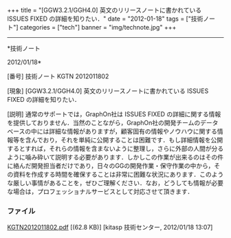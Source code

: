 ﻿+++
title = "[GGW3.2.1/GGH4.0] 英文のリリースノートに書かれている ISSUES FIXED の詳細を知りたい．"
date = "2012-01-18"
tags = ["技術ノート"]
categories = ["tech"]
banner = "img/technote.jpg"
+++

-----------------------------------------------------------------------------------------------------------------------------

*技術ノート

2012/01/18*


[番号]
技術ノート KGTN 2012011802

[現象]
[GGW3.2.1/GGH4.0] 英文のリリースノートに書かれている ISSUES FIXED
の詳細を知りたい．

[説明]
通常のサポートでは，GraphOn社は ISSUES FIXED
の詳細に関する情報を提供しておりません．当然のことながら，GraphOn社の開発チームのデータベースの中には詳細な情報がありますが，顧客固有の情報やノウハウに関する情報等を含んでおり，それを単純に公開することは困難です．もし詳細情報を公開するとすれば，それらの情報を含まないように整理し，さらに外部の人間が分るように噛み砕いて説明する必要があります．しかしこの作業が出来るのはその件に絡んだ開発担当者だけであり，日々のGGの開発作業・保守作業の中から，その資料を作成する時間を確保することは非常に困難な状況にあります．このような厳しい事情があることを，ぜひご理解ください．なお，どうしても情報が必要な場合は，プロフェッショナルサービスとして対応させて頂きます．


### ファイル

 
 


[KGTN2012011802.pdf](http://techreport.kitasp.net/attachments/download/799/KGTN2012011802.pdf)
 [(62.8 KB)] [kitasp 技術センター, 2012/01/18
13:07]


 


 

